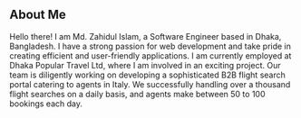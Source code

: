## About Me
Hello there! I am Md. Zahidul Islam, a Software Engineer based in Dhaka, Bangladesh. I have a strong passion for web development and take pride in creating efficient and user-friendly applications. I am currently employed at Dhaka Popular Travel Ltd, where I am involved in an exciting project. Our team is diligently working on developing a sophisticated B2B flight search portal catering to agents in Italy. We successfully handling over a thousand flight searches on a daily basis, and agents make between 50 to 100 bookings each day. 


<!--
**PositiveZahid/PositiveZahid** is a ✨ _special_ ✨ repository because its `README.md` (this file) appears on your GitHub profile.

Here are some ideas to get you started:

- 🔭 I’m currently working on ...
- 🌱 I’m currently learning ...
- 👯 I’m looking to collaborate on ...
- 🤔 I’m looking for help with ...
- 💬 Ask me about ...
- 📫 How to reach me: ...
- 😄 Pronouns: ...
- ⚡ Fun fact: ...
-->
